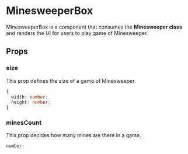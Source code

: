 # MinesweeperBox

MinesweeperBox is a component that consumes the **Minesweeper class** and renders the UI for users to play game of Minesweeper.

## Props

### size

This prop defines the size of a game of Minesweeper.

```typescript
{
  width: number;
  height: number;
}
```

### minesCount

This prop decides how many mines are there in a game.

```typescript
number;
```
